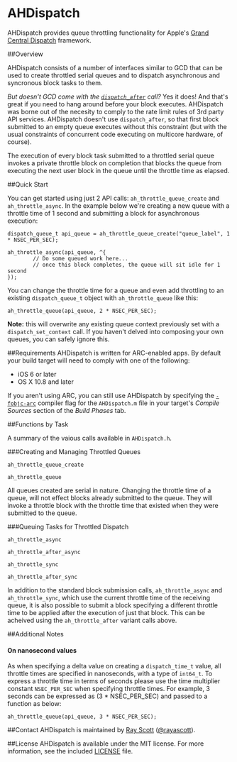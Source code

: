AHDispatch
==========

AHDispatch provides queue throttling functionality for Apple's [Grand Central Dispatch](https://developer.apple.com/library/mac/documentation/Performance/Reference/GCD_libdispatch_Ref/Reference/reference.html) framework.

##Overview

AHDispatch consists of a number of interfaces similar to GCD that can be used to create throttled serial queues and to dispatch asynchronous and syncronous block tasks to them. 

*But doesn't GCD come with the [`dispatch_after`](https://developer.apple.com/library/mac/documentation/Performance/Reference/GCD_libdispatch_Ref/Reference/reference.html#//apple_ref/c/func/dispatch_after) call?* Yes it does! And that's great if you need to hang around before your block executes. AHDispatch was borne out of the necesity to comply to the rate limit rules of 3rd party API services. AHDispatch doesn't use `dispatch_after`, so that first block submitted to an empty queue executes without this constraint (but with the usual constraints of concurrent code executing on multicore hardware, of course).

The execution of every block task submitted to a throttled serial queue invokes a private throttle block on completion that blocks the queue from executing the next user block in the queue until the throttle time as elapsed. 

##Quick Start

You can get started using just 2 API calls: `ah_throttle_queue_create` and `ah_throttle_async`. In the example below we're creating a new queue with a throttle time of 1 second and submitting a block for asynchronous execution:

```
dispatch_queue_t api_queue = ah_throttle_queue_create("queue_label", 1 * NSEC_PER_SEC);

ah_throttle_async(api_queue, ^{
		// Do some queued work here...
        // once this block completes, the queue will sit idle for 1 second
});

```

You can change the throttle time for a queue and even add throttling to an existing `dispatch_queue_t` object with `ah_throttle_queue` like this: 

```
ah_throttle_queue(api_queue, 2 * NSEC_PER_SEC);
```
**Note:** this will overwrite any existing queue context previously set with a `dispatch_set_context` call. If you haven't delved into composing your own queues, you can safely ignore this. 



##Requirements
AHDispatch is written for ARC-enabled apps. By default your build target will need to comply with one of the following:

* iOS 6 or later
* OS X 10.8 and later

If you aren't using ARC, you can still use AHDispatch by specifying the [`-fobjc-arc`](http://clang.llvm.org/docs/AutomaticReferenceCounting.html#general) compiler flag for the `AHDispatch.m` file in your target's *Compile Sources*  section of the *Build Phases* tab.

##Functions by Task

A summary of the vaious calls available in `AHDispatch.h`.

###Creating and Managing Throttled Queues

`ah_throttle_queue_create` 

`ah_throttle_queue`

All queues created are serial in nature. Changing the throttle time of a queue, will not effect blocks already submitted to the queue. They will invoke a throttle block with the throttle time that existed when they were submitted to the queue.

###Queuing Tasks for Throttled Dispatch

`ah_throttle_async`

`ah_throttle_after_async`

`ah_throttle_sync`

`ah_throttle_after_sync`

In addition to the standard block submission calls, `ah_throttle_async` and `ah_throttle_sync`, which use the current throttle time of the receiving queue, it is also possible to submit a block specifying a different throttle time to be applied after the execution of just that block. This can be acheived using the `ah_throttle_after` variant calls above.

##Additional Notes
#### On nanosecond values

As when specifying a delta value on creating a `dispatch_time_t` value, all throttle times are specified in nanoseconds, with a type of `int64_t`. To express a throttle time in terms of seconds please use the time multiplier constant `NSEC_PER_SEC` when specifying throttle times. For example, 3 seconds can be expressed as (3 * NSEC_PER_SEC) and passed to a function as below:

```ah_throttle_queue(api_queue, 3 * NSEC_PER_SEC);```
 

##Contact
AHDispatch is maintained by [Ray Scott](https://github.com/rayascott) ([@rayascott](http://www.twitter.com/rayascott)).


##License
AHDispatch is available under the MIT license. For more information, see the included [LICENSE](./LICENSE) file.


